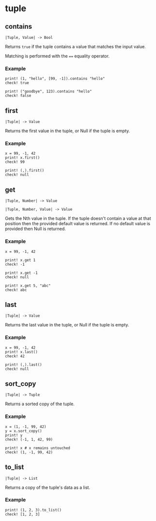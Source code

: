 # tuple

## contains

```kototype
|Tuple, Value| -> Bool
```

Returns `true` if the tuple contains a value that matches the input value.

Matching is performed with the `==` equality operator.

### Example

```koto
print! (1, "hello", [99, -1]).contains "hello"
check! true

print! ("goodbye", 123).contains "hello"
check! false
```

## first

```kototype
|Tuple| -> Value
```

Returns the first value in the tuple, or Null if the tuple is empty.

### Example

```koto
x = 99, -1, 42
print! x.first()
check! 99

print! (,).first()
check! null
```

## get

```kototype
|Tuple, Number| -> Value
```
```kototype
|Tuple, Number, Value| -> Value
```

Gets the Nth value in the tuple.
If the tuple doesn't contain a value at that position then the provided default
value is returned. If no default value is provided then Null is returned.

### Example

```koto
x = 99, -1, 42

print! x.get 1
check! -1

print! x.get -1
check! null

print! x.get 5, "abc"
check! abc
```

## last

```kototype
|Tuple| -> Value
```

Returns the last value in the tuple, or Null if the tuple is empty.

### Example

```koto
x = 99, -1, 42
print! x.last()
check! 42

print! (,).last()
check! null
```

## sort_copy

```kototype
|Tuple| -> Tuple
```

Returns a sorted copy of the tuple.

### Example

```koto
x = (1, -1, 99, 42)
y = x.sort_copy()
print! y
check! (-1, 1, 42, 99)

print! x # x remains untouched
check! (1, -1, 99, 42)
```

## to_list

```kototype
|Tuple| -> List
```

Returns a copy of the tuple's data as a list.

### Example

```koto
print! (1, 2, 3).to_list()
check! [1, 2, 3]
```

